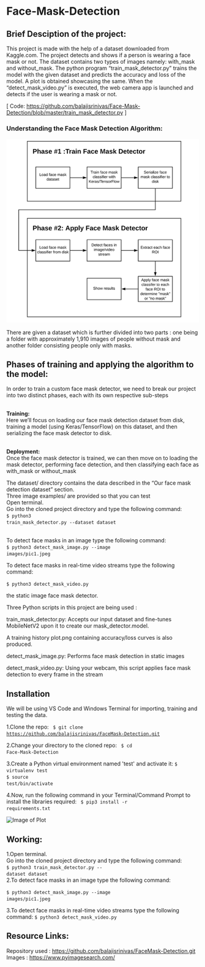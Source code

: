 # Face-Mask-Detection

<h2>Brief Desciption of the project:</h2>

This project is made with the help of a dataset
downloaded from Kaggle.com.
The project detects and shows if a person is
wearing a face mask or not.
The dataset contains two types of images namely:
with_mask and without_mask.
The python program “train_mask_detector.py”
trains the model with the given dataset and
predicts the accuracy and loss of the model.
A plot is obtained showcasing the same. When the
“detect_mask_video.py” is executed, the web
camera app is launched and detects if the user is
wearing a mask or not. 

[ Code: https://github.com/balajisrinivas/Face-Mask-Detection/blob/master/train_mask_detector.py ]

<h3>Understanding the Face Mask Detection Algorithm:</h3>

![Image of Diagram](https://github.com/Z3PHYR-png/Face-Mask-Detection-Model/blob/main/Screenshot%202021-06-08%20203023.png)

There are given a dataset which is further divided into two
parts : one being a folder with approximately 1,910
images of people without mask and another folder
consisting people only with masks.

<strong><h2>Phases of training and applying the
algorithm to the model:</h2></strong>
In order to train a custom face mask detector, we need to
break our project into two distinct phases, each with its
own respective sub-steps


<br><strong>Training:</strong></br> Here we’ll focus on loading our face mask
detection dataset from disk, training a model (using
Keras/TensorFlow) on this dataset, and then serializing
the face mask detector to disk.


<br><strong>Deployment:</strong></br> Once the face mask detector is trained,
we can then move on to loading the mask detector,
performing face detection, and then classifying each face
as with_mask or without_mask


The dataset/ directory contains the data described in the
“Our face mask detection dataset” section.<br>
Three image examples/ are provided so that you can test
<br>Open terminal. <br>Go into the cloned project directory and
type the following command:<br>
<code>$ python3 train_mask_detector.py --dataset dataset</code>

<br>To detect face masks in an image type the following
command:
<br><code>$ python3 detect_mask_image.py --image
images/pic1.jpeg</code>

To detect face masks in real-time video streams type the
following command:

<code>$ python3 detect_mask_video.py </code>

the static image face mask detector.

Three Python scripts in this project are being used :

train_mask_detector.py: Accepts our input dataset
and fine-tunes MobileNetV2 upon it to create our
mask_detector.model.

A training history plot.png containing accuracy/loss
curves is also produced.

detect_mask_image.py: Performs face mask detection in static images

detect_mask_video.py: Using your webcam, this script
applies face mask detection to every frame in the stream

<h2>Installation</h2>

<p>We will be using VS Code and Windows Terminal for importing,
training and testing the data.</p>

1.Clone the repo:
<code>
$ git clone
https://github.com/balajisrinivas/FaceMask-Detection.git
</code>

2.Change your directory to the cloned repo:
<code>
$ cd Face-Mask-Detection
</code>

3.Create a Python virtual environment named 'test'
and activate it:
<code>$ virtualenv test</code><br>
<code>$ source test/bin/activate</code>

4.Now, run the following command in your
Terminal/Command Prompt to install the libraries
required:
<code>
$ pip3 install -r requirements.txt</code>

![Image of Plot](https://github.com/Z3PHYR-png/Face-Mask-Detection/blob/main/plot.png)

<h2>Working:</h2>

1.Open terminal.<br>
Go into the cloned project directory and type the following command:<br>
<code>$ python3 train_mask_detector.py -- dataset dataset</code><br>
2.To detect face masks in an image type the
following command:

<code>$ python3 detect_mask_image.py --image
images/pic1.jpeg</code>
  
3.To detect face masks in real-time video streams
type the following command:
<code>$ python3 detect_mask_video.py</code>

<h2>Resource Links:</h2>

Repository used : https://github.com/balajisrinivas/FaceMask-Detection.git<br>
Images : https://www.pyimagesearch.com/




